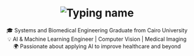 

<!--
**RanaHany10/RanaHany10** is a ✨ _special_ ✨ repository because its `README.md` (this file) appears on your GitHub profile.

Here are some ideas to get you started:

- 🔭 I’m currently working on ...
- 🌱 I’m currently learning ...
- 👯 I’m looking to collaborate on ...
- 🤔 I’m looking for help with ...
- 💬 Ask me about ...
- 📫 How to reach me: ...
- 😄 Pronouns: ...
- ⚡ Fun fact: ...
-->
<h1 align="center">
  <img
    src="https://readme-typing-svg.demolab.com?font=Fira+Code&size=30&pause=1000&color=00BFFF&center=true&vCenter=true&width=380&lines=👋+Hi%2C+I'm+Rana+Hany"
    alt="Typing name"
  />
</h1>

<p align="center">
🎓 Systems and Biomedical Engineering Graduate from Cairo University <br>
💡 AI & Machine Learning Engineer | Computer Vision | Medical Imaging <br>
🌍 Passionate about applying AI to improve healthcare and beyond
</p>
